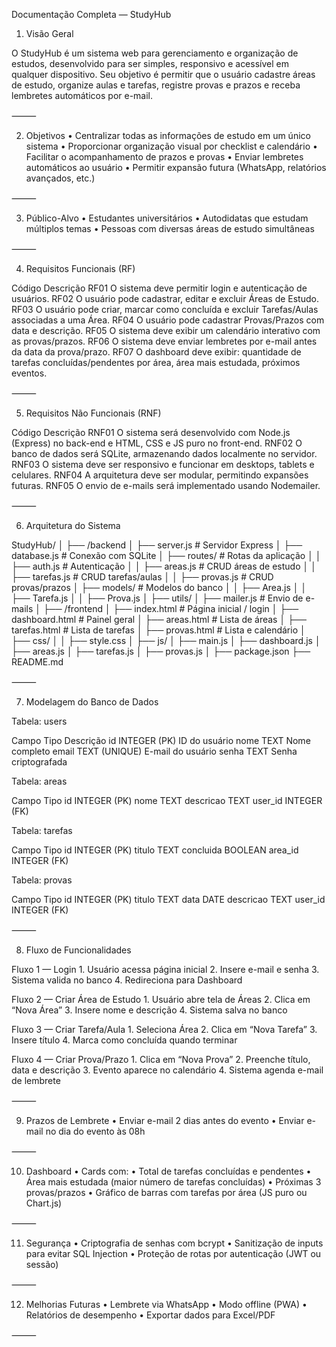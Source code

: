 Documentação Completa — StudyHub

1. Visão Geral

O StudyHub é um sistema web para gerenciamento e organização de estudos, desenvolvido para ser simples, responsivo e acessível em qualquer dispositivo.
Seu objetivo é permitir que o usuário cadastre áreas de estudo, organize aulas e tarefas, registre provas e prazos e receba lembretes automáticos por e-mail.

⸻

2. Objetivos
	•	Centralizar todas as informações de estudo em um único sistema
	•	Proporcionar organização visual por checklist e calendário
	•	Facilitar o acompanhamento de prazos e provas
	•	Enviar lembretes automáticos ao usuário
	•	Permitir expansão futura (WhatsApp, relatórios avançados, etc.)

⸻

3. Público-Alvo
	•	Estudantes universitários
	•	Autodidatas que estudam múltiplos temas
	•	Pessoas com diversas áreas de estudo simultâneas

⸻

4. Requisitos Funcionais (RF)

Código	Descrição
RF01	O sistema deve permitir login e autenticação de usuários.
RF02	O usuário pode cadastrar, editar e excluir Áreas de Estudo.
RF03	O usuário pode criar, marcar como concluída e excluir Tarefas/Aulas associadas a uma Área.
RF04	O usuário pode cadastrar Provas/Prazos com data e descrição.
RF05	O sistema deve exibir um calendário interativo com as provas/prazos.
RF06	O sistema deve enviar lembretes por e-mail antes da data da prova/prazo.
RF07	O dashboard deve exibir: quantidade de tarefas concluídas/pendentes por área, área mais estudada, próximos eventos.


⸻

5. Requisitos Não Funcionais (RNF)

Código	Descrição
RNF01	O sistema será desenvolvido com Node.js (Express) no back-end e HTML, CSS e JS puro no front-end.
RNF02	O banco de dados será SQLite, armazenando dados localmente no servidor.
RNF03	O sistema deve ser responsivo e funcionar em desktops, tablets e celulares.
RNF04	A arquitetura deve ser modular, permitindo expansões futuras.
RNF05	O envio de e-mails será implementado usando Nodemailer.


⸻

6. Arquitetura do Sistema

StudyHub/
│
├── /backend
│   ├── server.js          # Servidor Express
│   ├── database.js        # Conexão com SQLite
│   ├── routes/            # Rotas da aplicação
│   │   ├── auth.js        # Autenticação
│   │   ├── areas.js       # CRUD áreas de estudo
│   │   ├── tarefas.js     # CRUD tarefas/aulas
│   │   ├── provas.js      # CRUD provas/prazos
│   ├── models/            # Modelos do banco
│   │   ├── Area.js
│   │   ├── Tarefa.js
│   │   ├── Prova.js
│   ├── utils/
│       ├── mailer.js      # Envio de e-mails
│
├── /frontend
│   ├── index.html         # Página inicial / login
│   ├── dashboard.html     # Painel geral
│   ├── areas.html         # Lista de áreas
│   ├── tarefas.html       # Lista de tarefas
│   ├── provas.html        # Lista e calendário
│   ├── css/
│   │   ├── style.css
│   ├── js/
│       ├── main.js
│       ├── dashboard.js
│       ├── areas.js
│       ├── tarefas.js
│       ├── provas.js
│
├── package.json
├── README.md


⸻

7. Modelagem do Banco de Dados

Tabela: users

Campo	Tipo	Descrição
id	INTEGER (PK)	ID do usuário
nome	TEXT	Nome completo
email	TEXT (UNIQUE)	E-mail do usuário
senha	TEXT	Senha criptografada

Tabela: areas

Campo	Tipo
id	INTEGER (PK)
nome	TEXT
descricao	TEXT
user_id	INTEGER (FK)

Tabela: tarefas

Campo	Tipo
id	INTEGER (PK)
titulo	TEXT
concluida	BOOLEAN
area_id	INTEGER (FK)

Tabela: provas

Campo	Tipo
id	INTEGER (PK)
titulo	TEXT
data	DATE
descricao	TEXT
user_id	INTEGER (FK)


⸻

8. Fluxo de Funcionalidades

Fluxo 1 — Login
	1.	Usuário acessa página inicial
	2.	Insere e-mail e senha
	3.	Sistema valida no banco
	4.	Redireciona para Dashboard

Fluxo 2 — Criar Área de Estudo
	1.	Usuário abre tela de Áreas
	2.	Clica em “Nova Área”
	3.	Insere nome e descrição
	4.	Sistema salva no banco

Fluxo 3 — Criar Tarefa/Aula
	1.	Seleciona Área
	2.	Clica em “Nova Tarefa”
	3.	Insere título
	4.	Marca como concluída quando terminar

Fluxo 4 — Criar Prova/Prazo
	1.	Clica em “Nova Prova”
	2.	Preenche título, data e descrição
	3.	Evento aparece no calendário
	4.	Sistema agenda e-mail de lembrete

⸻

9. Prazos de Lembrete
	•	Enviar e-mail 2 dias antes do evento
	•	Enviar e-mail no dia do evento às 08h

⸻

10. Dashboard
	•	Cards com:
	•	Total de tarefas concluídas e pendentes
	•	Área mais estudada (maior número de tarefas concluídas)
	•	Próximas 3 provas/prazos
	•	Gráfico de barras com tarefas por área (JS puro ou Chart.js)

⸻

11. Segurança
	•	Criptografia de senhas com bcrypt
	•	Sanitização de inputs para evitar SQL Injection
	•	Proteção de rotas por autenticação (JWT ou sessão)

⸻

12. Melhorias Futuras
	•	Lembrete via WhatsApp
	•	Modo offline (PWA)
	•	Relatórios de desempenho
	•	Exportar dados para Excel/PDF

⸻
